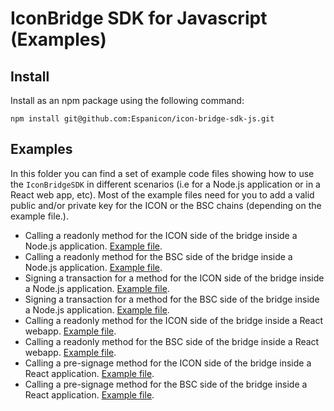 # IconBridge SDK for Javascript (Examples)

## Install
Install as an npm package using the following command:
```
npm install git@github.com:Espanicon/icon-bridge-sdk-js.git
```

## Examples
In this folder you can find a set of example code files showing how to use the `IconBridgeSDK` in different scenarios (i.e for a Node.js application or in a React web app, etc). Most of the example files need for you to add a valid public and/or private key for the ICON or the BSC chains (depending on the example file.).

* Calling a readonly method for the ICON side of the bridge inside a Node.js application. [Example file](readonly-icon-node.js).
* Calling a readonly method for the BSC side of the bridge inside a Node.js application. [Example file](readonly-bsc-node.js).
* Signing a transaction for a method for the ICON side of the bridge inside a Node.js application. [Example file](tx-icon-node.js).
* Signing a transaction for a method for the BSC side of the bridge inside a Node.js application. [Example file](tx-bsc-node.js).
* Calling a readonly method for the ICON side of the bridge inside a React webapp. [Example file](readonly-icon-react.js).
* Calling a readonly method for the BSC side of the bridge inside a React webapp. [Example file](readonly-bsc-react.js).
* Calling a pre-signage method for the ICON side of the bridge inside a React application. [Example file](tx-icon-react.js).
* Calling a pre-signage method for the BSC side of the bridge inside a React application. [Example file](tx-bsc-react.js).
